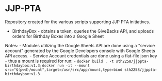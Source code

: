 # JJP-PTA

Repository created for the various scripts supporting JJP PTA initiatives.

- BirthdayBox - obtains a token, queries the GiveBacks API, and uploads orders for Birthday Boxes into a Google Sheet


Notes:
    - Modules utilizing the Google Sheets API are done using a "service account" generated by the Google Developers console with Google Sheets API access. 
    - Service Account credentials are done using a flat-file json key - thus a mount is required for run:
        - `docker build . -t sth2258/jjppta-birthdaybox:v1.3;docker run -it --mount src="$(pwd)/mount",target=/usr/src/app/mount,type=bind sth2258/jjppta-birthdaybox:v1.3`